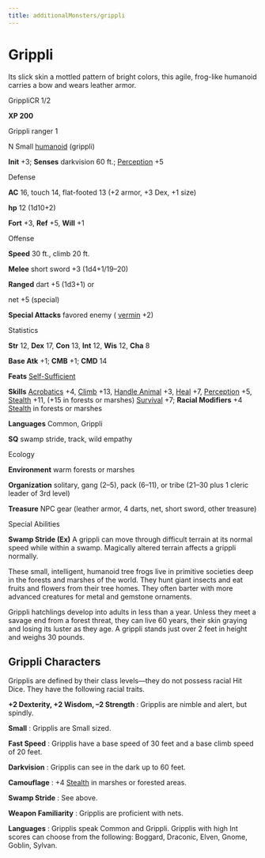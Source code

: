 ```yaml
---
title: additionalMonsters/grippli
---
```

# Grippli

Its slick skin a mottled pattern of bright colors, this agile, frog-like humanoid carries a bow and wears leather armor.

GrippliCR 1/2

**XP 200**

Grippli ranger 1

N Small [humanoid](monsters/creatureTypes.md#_humanoid) (grippli)

**Init** +3; **Senses** darkvision 60 ft.; [Perception](additionalMonsters/../skills/perception.md#_perception) +5

Defense

**AC** 16, touch 14, flat-footed 13 (+2 armor, +3 Dex, +1 size)

**hp** 12 (1d10+2)

**Fort** +3, **Ref** +5, **Will** +1

Offense

**Speed** 30 ft., climb 20 ft.

**Melee** short sword +3 (1d4+1/19–20)

**Ranged** dart +5 (1d3+1) or

net +5 (special)

**Special Attacks** favored enemy ( [vermin](monsters/creatureTypes.md#_vermin) +2)

Statistics

**Str** 12, **Dex** 17, **Con** 13, **Int** 12, **Wis** 12, **Cha** 8

**Base Atk** +1; **CMB** +1; **CMD** 14

**Feats** [Self-Sufficient](additionalMonsters/../feats.md#_self-sufficient)

**Skills** [Acrobatics](additionalMonsters/../skills/acrobatics.md#_acrobatics) +4, [Climb](additionalMonsters/../skills/climb.md#_climb) +13, [Handle Animal](additionalMonsters/../skills/handleAnimal.md#_handle-animal) +3, [Heal](additionalMonsters/../skills/heal.md#_heal) +7, [Perception](additionalMonsters/../skills/perception.md#_perception) +5, [Stealth](additionalMonsters/../skills/stealth.md#_stealth) +11, (+15 in forests or marshes) [Survival](additionalMonsters/../skills/survival.md#_survival) +7; **Racial Modifiers** +4 [Stealth](additionalMonsters/../skills/stealth.md#_stealth) in forests or marshes

**Languages** Common, Grippli

**SQ** swamp stride, track, wild empathy

Ecology

**Environment** warm forests or marshes

**Organization** solitary, gang (2–5), pack (6–11), or tribe (21–30 plus 1 cleric leader of 3rd level)

**Treasure** NPC gear (leather armor, 4 darts, net, short sword, other treasure)

Special Abilities

**Swamp Stride (Ex)** A grippli can move through difficult terrain at its normal speed while within a swamp. Magically altered terrain affects a grippli normally.

These small, intelligent, humanoid tree frogs live in primitive societies deep in the forests and marshes of the world. They hunt giant insects and eat fruits and flowers from their tree homes. They often barter with more advanced creatures for metal and gemstone ornaments.

Grippli hatchlings develop into adults in less than a year. Unless they meet a savage end from a forest threat, they can live 60 years, their skin graying and losing its luster as they age. A grippli stands just over 2 feet in height and weighs 30 pounds.

## Grippli Characters

Gripplis are defined by their class levels—they do not possess racial Hit Dice. They have the following racial traits.

**+2 Dexterity, +2 Wisdom, –2 Strength** : Gripplis are nimble and alert, but spindly.

**Small** : Gripplis are Small sized.

**Fast Speed** : Gripplis have a base speed of 30 feet and a base climb speed of 20 feet.

**Darkvision** : Gripplis can see in the dark up to 60 feet.

**Camouflage** : +4 [Stealth](additionalMonsters/../skills/stealth.md#_stealth) in marshes or forested areas.

**Swamp Stride** : See above.

**Weapon Familiarity** : Gripplis are proficient with nets.

**Languages** : Gripplis speak Common and Grippli. Gripplis with high Int scores can choose from the following: Boggard, Draconic, Elven, Gnome, Goblin, Sylvan.

